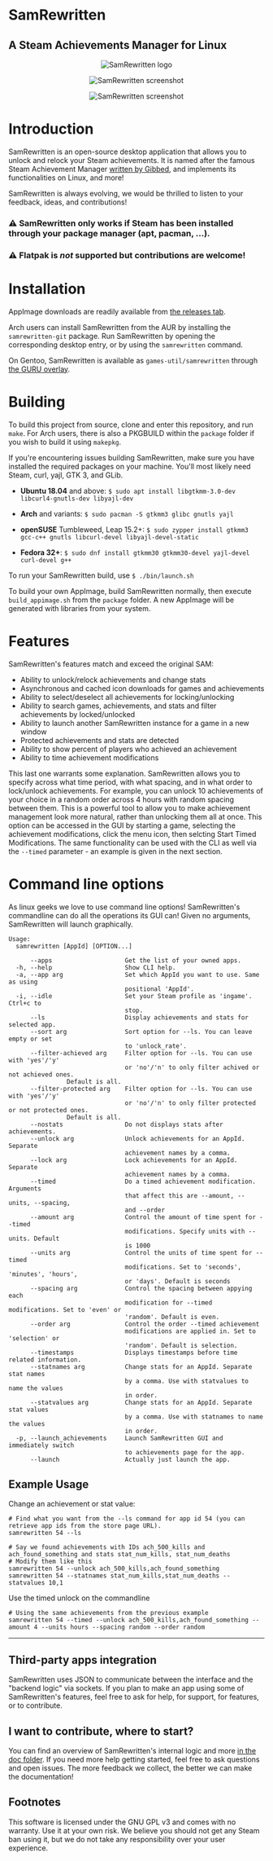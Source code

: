 # SamRewritten
A Steam Achievements Manager for Linux
---

<p align=center>
	<img src="assets/icon_256.png" alt="SamRewritten logo"/>
</p>

<p align=center>
	<img src="assets/screenshot.png" alt="SamRewritten screenshot"/>
</p>

<p align=center>
	<img src="assets/screenshot2.png" alt="SamRewritten screenshot"/>
</p>

# Introduction

SamRewritten is an open-source desktop application that allows you to unlock and relock your Steam achievements. It is named after the famous Steam Achievement Manager [written by Gibbed](https://github.com/gibbed/SteamAchievementManager), and implements its functionalities on Linux, and more!

SamRewritten is always evolving, we would be thrilled to listen to your feedback, ideas, and contributions!

### ⚠️ SamRewritten only works if Steam has been installed through your package manager (apt, pacman, ...). 
### ⚠️ Flatpak is *not* supported but contributions are welcome!

# Installation

AppImage downloads are readily available from [the releases tab](https://github.com/PaulCombal/SamRewritten/releases).

Arch users can install SamRewritten from the AUR by installing the `samrewritten-git` package.
Run SamRewritten by opening the corresponding desktop entry, or by using the `samrewritten` command.

On Gentoo, SamRewritten is available as `games-util/samrewritten` through [the GURU overlay](https://wiki.gentoo.org/wiki/Project:GURU).

# Building

To build this project from source, clone and enter this repository, and run `make`.
For Arch users, there is also a PKGBUILD within the `package` folder if you wish to build it using `makepkg`.

If you're encountering issues building SamRewritten, make sure you have installed the required packages on your machine. You'll most likely need Steam, curl, yajl, GTK 3, and GLib.

* **Ubuntu 18.04** and above: `$ sudo apt install libgtkmm-3.0-dev libcurl4-gnutls-dev libyajl-dev`

* **Arch** and variants: `$ sudo pacman -S gtkmm3 glibc gnutls yajl`

* **openSUSE** Tumbleweed, Leap 15.2+: `$ sudo zypper install gtkmm3 gcc-c++ gnutls libcurl-devel libyajl-devel-static`

* **Fedora 32+**: `$ sudo dnf install gtkmm30 gtkmm30-devel yajl-devel curl-devel g++`


To run your SamRewritten build, use `$ ./bin/launch.sh`

To build your own AppImage, build SamRewritten normally, then execute `build_appimage.sh` from the `package` folder. A new AppImage will be generated with libraries from your system.

# Features

SamRewritten's features match and exceed the original SAM:

* Ability to unlock/relock achievements and change stats
* Asynchronous and cached icon downloads for games and achievements
* Ability to select/deselect all achievements for locking/unlocking
* Ability to search games, achievements, and stats and filter achievements by locked/unlocked
* Ability to launch another SamRewritten instance for a game in a new window
* Protected achievements and stats are detected
* Ability to show percent of players who achieved an achievement
* Ability to time achievement modifications

This last one warrants some explanation. SamRewritten allows you to specify across what time period, with what spacing, and in what order to lock/unlock achievements. For example, you can unlock 10 achievements of your choice in a random order across 4 hours with random spacing between them. This is a powerful tool to allow you to make achievement management look more natural, rather than unlocking them all at once. This option can be accessed in the GUI by starting a game, selecting the  achievement modifications, click the menu icon, then selcting Start Timed Modifications. The same functionality can be used with the CLI as well via the `--timed` parameter - an example is given in the next section.

# Command line options

As linux geeks we love to use command line options! SamRewritten's commandline can do all the operations its GUI can! Given no arguments, SamRewritten will launch graphically.

```
Usage:
  samrewritten [AppId] [OPTION...]

      --apps                 	Get the list of your owned apps.
  -h, --help                 	Show CLI help.
  -a, --app arg              	Set which AppId you want to use. Same as using
                             	positional 'AppId'.
  -i, --idle                 	Set your Steam profile as 'ingame'. Ctrl+c to
                             	stop.
      --ls                   	Display achievements and stats for selected app.
      --sort arg             	Sort option for --ls. You can leave empty or set
                             	to 'unlock_rate'.
      --filter-achieved arg  	Filter option for --ls. You can use with 'yes'/'y'
                             	or 'no'/'n' to only filter achived or not achieved ones.
				Default is all.
      --filter-protected arg 	Filter option for --ls. You can use with 'yes'/'y'
                             	or 'no'/'n' to only filter protected or not protected ones.
				Default is all.
      --nostats              	Do not displays stats after achievements.
      --unlock arg           	Unlock achievements for an AppId. Separate
                             	achievement names by a comma.
      --lock arg             	Lock achievements for an AppId. Separate
                             	achievement names by a comma.
      --timed                	Do a timed achievement modification. Arguments
                             	that affect this are --amount, --units, --spacing,
                             	and --order
      --amount arg           	Control the amount of time spent for --timed
                             	modifications. Specify units with --units. Default
                             	is 1000
      --units arg            	Control the units of time spent for --timed
                             	modifications. Set to 'seconds', 'minutes', 'hours',
                             	or 'days'. Default is seconds
      --spacing arg          	Control the spacing between appying each
                             	modification for --timed modifications. Set to 'even' or
                             	'random'. Default is even.
      --order arg            	Control the order --timed achievement
                             	modifications are applied in. Set to 'selection' or
                             	'random'. Default is selection.
      --timestamps           	Displays timestamps before time related information.
      --statnames arg        	Change stats for an AppId. Separate stat names
                             	by a comma. Use with statvalues to name the values
                             	in order.
      --statvalues arg       	Change stats for an AppId. Separate stat values
                             	by a comma. Use with statnames to name the values
                             	in order.
  -p, --launch_achievements  	Launch SamRewritten GUI and immediately switch
                             	to achievements page for the app.
      --launch               	Actually just launch the app.
```

## Example Usage

Change an achievement or stat value:

```
# Find what you want from the --ls command for app id 54 (you can retrieve app ids from the store page URL).
samrewritten 54 --ls

# Say we found achievements with IDs ach_500_kills and ach_found_something and stats stat_num_kills, stat_num_deaths
# Modify them like this
samrewritten 54 --unlock ach_500_kills,ach_found_something
samrewritten 54 --statnames stat_num_kills,stat_num_deaths --statvalues 10,1
```

Use the timed unlock on the commandline

```
# Using the same achievements from the previous example
samrewritten 54 --timed --unlock ach_500_kills,ach_found_something --amount 4 --units hours --spacing random --order random
```

---

## Third-party apps integration

SamRewritten uses JSON to communicate between the interface and the "backend logic" via sockets. If you plan to make an app using some of SamRewritten's features, feel free to ask for help, for support, for features, or to contribute.

## I want to contribute, where to start?

You can find an overview of SamRewritten's internal logic and more [in the doc folder](doc/OVERVIEW.md). If you need more help getting started, feel free to ask questions and open issues. The more feedback we collect, the better we can make the documentation!

## Footnotes

This software is licensed under the GNU GPL v3 and comes with no warranty. Use it at your own risk. We believe you should not get any Steam ban using it, but we do not take any responsibility over your user experience.
